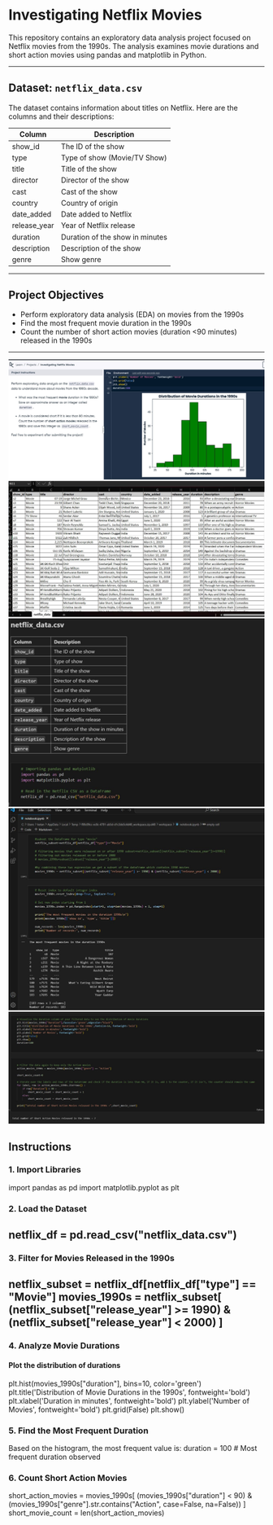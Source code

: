 # Investigating Netflix Movies

This repository contains an exploratory data analysis project focused on Netflix movies from the 1990s. The analysis examines movie durations and short action movies using pandas and matplotlib in Python.

---

## Dataset: `netflix_data.csv`

The dataset contains information about titles on Netflix. Here are the columns and their descriptions:

| Column        | Description                              |
|---------------|------------------------------------------|
| show_id       | The ID of the show                       |
| type          | Type of show (Movie/TV Show)             |
| title         | Title of the show                        |
| director      | Director of the show                     |
| cast          | Cast of the show                         |
| country       | Country of origin                        |
| date_added    | Date added to Netflix                    |
| release_year  | Year of Netflix release                  |
| duration      | Duration of the show in minutes          |
| description   | Description of the show                  |
| genre         | Show genre                               |

---

## Project Objectives

- Perform exploratory data analysis (EDA) on movies from the 1990s
- Find the most frequent movie duration in the 1990s
- Count the number of short action movies (duration <90 minutes) released in the 1990s

---
![image1](images/python_analysis.jpeg)
![image2](images/python_analysis1.jpeg)
![image3](images/python_analysis2.jpeg)
![image4](images/python_analysis3.jpeg)
![image5](images/python_analysis4.jpeg)

## Instructions

### 1. Import Libraries
import pandas as pd
import matplotlib.pyplot as plt

### 2. Load the Dataset
netflix_df = pd.read_csv("netflix_data.csv")
---

### 3. Filter for Movies Released in the 1990s
netflix_subset = netflix_df[netflix_df["type"] == "Movie"]
movies_1990s = netflix_subset[
(netflix_subset["release_year"] >= 1990) &
(netflix_subset["release_year"] < 2000)
]
---

### 4. Analyze Movie Durations
#### Plot the distribution of durations
plt.hist(movies_1990s["duration"], bins=10, color='green')
plt.title('Distribution of Movie Durations in the 1990s', fontweight='bold')
plt.xlabel('Duration in minutes', fontweight='bold')
plt.ylabel('Number of Movies', fontweight='bold')
plt.grid(False)
plt.show()


### 5. Find the Most Frequent Duration

Based on the histogram, the most frequent value is:
duration = 100 # Most frequent duration observed

### 6. Count Short Action Movies
short_action_movies = movies_1990s[
(movies_1990s["duration"] < 90) &
(movies_1990s["genre"].str.contains("Action", case=False, na=False))
]
short_movie_count = len(short_action_movies)



